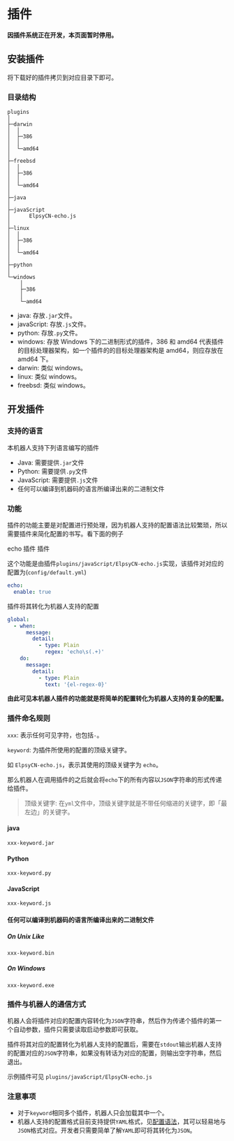 # 插件

**因插件系统正在开发，本页面暂时停用。**

## 安装插件

将下载好的插件拷贝到对应目录下即可。

### 目录结构

```
plugins
│
├─darwin
│  │
│  ├─386
│  │
│  └─amd64
│
├─freebsd
│  │
│  ├─386
│  │
│  └─amd64
│
├─java
│
├─javaScript
│      ElpsyCN-echo.js
│
├─linux
│  │
│  ├─386
│  │
│  └─amd64
│
├─python
│
└─windows
    │
    ├─386
    │
    └─amd64
```

+ java: 存放`.jar`文件。
+ javaScript: 存放`.js`文件。
+ python: 存放`.py`文件。
+ windows: 存放 Windows 下的二进制形式的插件，386 和 amd64 代表插件的目标处理器架构，如一个插件的的目标处理器架构是 amd64，则应存放在 amd64 下。
+ darwin: 类似 windows。
+ linux: 类似 windows。
+ freebsd: 类似 windows。

## 开发插件

### 支持的语言

本机器人支持下列语言编写的插件
+ Java: 需要提供`.jar`文件
+ Python: 需要提供`.py`文件
+ JavaScript: 需要提供`.js`文件
+ 任何可以编译到机器码的语言所编译出来的二进制文件

### 功能

插件的功能主要是对配置进行预处理，因为机器人支持的配置语法比较繁琐，所以需要插件来简化配置的书写。看下面的例子

<chat-panel title="聊天记录（群聊或好友聊天）">
  <chat-message nickname="ADD-SP" avatar="https://s1.ax1x.com/2020/06/03/td4S76.jpg">echo 插件</chat-message>
  <chat-message nickname="Bot" avatar="https://s1.ax1x.com/2020/06/03/tdho7V.jpg">插件</chat-message>
</chat-panel>

这个功能是由插件`plugins/javaScript/ElpsyCN-echo.js`实现，该插件对对应的配置为(`config/default.yml`)

```yml
echo:
  enable: true
```

插件将其转化为机器人支持的配置

```yml
global:
  - when:
      message:
        detail:
          - type: Plain
            regex: 'echo\s(.+)'
    do:
      message:
        detail:
          - type: Plain
            text: '{el-regex-0}'
```

**由此可见本机器人插件的功能就是将简单的配置转化为机器人支持的复杂的配置。**

### 插件命名规则

`xxx`: 表示任何可见字符，也包括`-`。

`keyword`: 为插件所使用的配置的顶级关键字。

如 `ElpsyCN-echo.js`，表示其使用的顶级关键字为 `echo`。

那么机器人在调用插件的之后就会将`echo`下的所有内容以`JSON`字符串的形式传递给插件。

> 顶级关键字: 在`yml`文件中，顶级关键字就是不带任何缩进的关键字，即「最左边」的关键字。

#### java

`xxx-keyword.jar`

#### Python

`xxx-keyword.py`

#### JavaScript

`xxx-keyword.js`

#### 任何可以编译到机器码的语言所编译出来的二进制文件

##### On Unix Like

`xxx-keyword.bin`

##### On Windows

`xxx-keyword.exe`

### 插件与机器人的通信方式

机器人会将插件对应的配置内容转化为`JSON`字符串，然后作为传递个插件的第一个自动参数，插件只需要读取启动参数即可获取。

插件将其对应的配置转化为机器人支持的配置后，需要在`stdout`输出机器人支持的配置对应的`JSON`字符串，如果没有转话为对应的配置，则输出空字符串，然后退出。

示例插件可见 `plugins/javaScript/ElpsyCN-echo.js`

### 注意事项

+ 对于`keyword`相同多个插件，机器人只会加载其中一个。
+ 机器人支持的配置格式目前支持提供`YAML`格式，见[配置语法](config-syntax.md)，其可以轻易地与`JSON`格式对应。开发者只需要简单了解`YAML`即可将其转化为`JSON`。